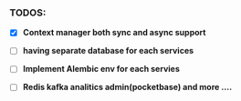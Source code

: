 ### TODOS:

- [x] **Context manager both sync and async support**
- [ ] **having separate database for each services**
- [ ] **Implement Alembic env for each servies**



- [ ] **Redis kafka analitics admin(pocketbase) and more ....**